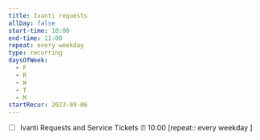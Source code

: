 ```yaml
---
title: Ivanti requests
allDay: false
start-time: 10:00
end-time: 11:00
repeat: every weekday
type: recurring
daysOfWeek:
  - F
  - R
  - W
  - T
  - M
startRecur: 2023-09-06
---
```


- [ ] Ivanti Requests and Service Tickets  ⏰  10:00 [repeat::  every weekday ]

